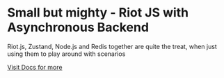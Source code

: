 # Small but mighty - Riot JS with Asynchronous Backend

Riot.js, Zustand, Node.js and Redis together are quite the treat, when just using them to play around with scenarios

[Visit Docs for more](https://destapi.github.io/riot-blog/#/)